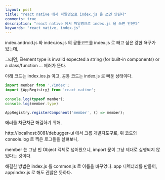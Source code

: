 ```yaml
---
layout: post
title: "react native 에서 파일명으로 index.js 을 쓰면 안된다"
comments: true
description: "react native 에서 파일명으로 index.js 을 쓰면 안된다"
keywords: "react native, index.js"
---
```


index.android.js 와 index.ios.js 의 공통코드를 index.js 로 빼고 싶은 강한 욕구가 있는데,.

그러면, Element type is invalid expected a string (for built-in components) or a class/function ... 에러가 뜬다.

아래 코드는 index.ios.js 이고, 공통 코드는 index.js 로 빼둔 상태이다.

``` javascript
import member from './index';
import {AppRegistry} from 'react-native';
 
console.log(typeof member);
console.log(member.type)

AppRegistry.registerComponent('member', () => member);
```

에러를 차근차근 해결하기 위해, 

http://localhost:8081/debugger-ui 에서 크롬 개발자도구로, 위 코드의 console.log 로 찍은 로그들을 살펴보니,

member 는 그냥 빈 Object 객체로 넘어왔으니, import 문이 그냥 제대로 실행되지 않았다는 것이다.


해결한 방법은 index.js 를 common.js 로 이름을 바꾸었다. app 디렉터리를 만들어, app/index.js 로 해도 괜찮은 듯하다.